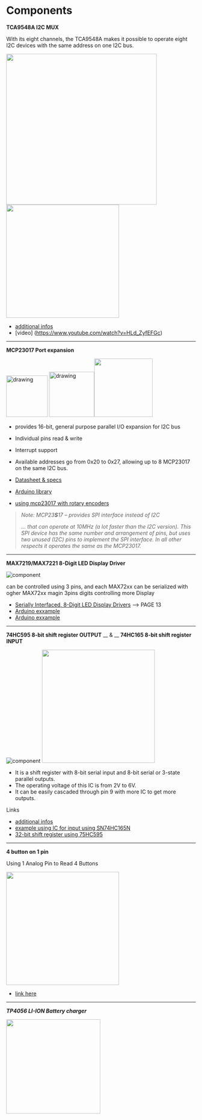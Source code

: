 # Components

**TCA9548A I2C MUX**

With its eight channels, the TCA9548A makes it possible to operate eight I2C devices with the same address on one I2C bus. 

<img width=400 src="https://wolles-elektronikkiste.de/wp-content/uploads/2021/05/TCA9548A_Basic-1024x501.png"> <img width=300 src="https://randomnerdtutorials.com/wp-content/uploads/2021/07/Guide-TCA9548A-I2C-Multiplexer-ESP32-EP8266-Arduino.jpg">
  
- [additional infos](https://wolles-elektronikkiste.de/en/tca9548a-i2c-multiplexer)
- [video] (https://www.youtube.com/watch?v=HLd_ZyfEFGc)
---  


**MCP23017 Port expansion**

<img src="https://external-content.duckduckgo.com/iu/?u=https%3A%2F%2Ftse1.mm.bing.net%2Fth%3Fid%3DOIP.refT_4hqeIE-qElhNAWYCwHaCr%26pid%3DApi&f=1" alt="drawing" height="110"/> <img src="https://external-content.duckduckgo.com/iu/?u=https%3A%2F%2Ftse4.mm.bing.net%2Fth%3Fid%3DOIP.6HQeFNFjhfzpgxbkoepJJgHaEV%26pid%3DApi&f=1" alt="drawing" height="120"/><img src="https://external-content.duckduckgo.com/iu/?u=https%3A%2F%2Ftse4.mm.bing.net%2Fth%3Fid%3DOIP.6fE7VvNEaynar9eXcjTdaQHaCn%26pid%3DApi&f=1" height=155>


- provides 16-bit, general purpose parallel I/O expansion for I2C bus
- Individual pins read & write
- Interrupt support 
- Available addresses go from 0x20 to 0x27, allowing up to 8 MCP23017 on the same I2C bus.


- [Datasheet & specs](https://www.microchip.com/en-us/product/MCP23017)
- [Arduino library](https://www.arduino.cc/reference/en/libraries/mcp23017/)
- [using mcp23017 with rotary encoders](https://github.com/maxgerhardt/rotary-encoder-over-mcp23017)

> *Note: MCP23**S**17 – provides SPI interface instead of I2C*
> 
> *... that can operate at 10MHz (a lot faster than the I2C version). This SPI device has the  same number and arrangement of pins, but uses two unused (I2C) pins to implement the SPI  interface. In all other respects it operates the same as the MCP23017.*



---
**MAX7219/MAX7221 8-Digit LED Display Driver**

![component](https://external-content.duckduckgo.com/iu/?u=https%3A%2F%2Ftse3.mm.bing.net%2Fth%3Fid%3DOIP.vDet4LwmxjFyfWAZVgCmNgHaEx%26pid%3DApi&f=1)

can be controlled using 3 pins, and each MAX72xx can be serialized with ogher MAX72xx
magin 3pins digits controlling more Display
- [Serially Interfaced, 8-Digit LED Display Drivers](https://datasheets.maximintegrated.com/en/ds/MAX7219-MAX7221.pdf) --> PAGE 13
- [Arduino exxample](https://www.ardumotive.com/8-digit-7seg-display-en.html)
- [Arduino exxample](https://www.instructables.com/MAX7219-7-Segment-Using-Arduino/)

---
**74HC595 8-bit shift register OUTPUT**
__ & __
**74HC165 8-bit shift register INPUT**

![component](https://user-images.githubusercontent.com/69033251/147548151-0b67c0d7-17cd-4fed-9026-2112d08f60f6.png)
<img src="https://2.bp.blogspot.com/-h6w2kJDRN9w/VYegrqvKlUI/AAAAAAAAHxg/fZCbjlqaEi4/s1600/wiring.JPG" height=300>

- It is a shift register with 8-bit serial input and 8-bit serial or 3-state parallel outputs.
- The operating voltage of this IC is from 2V to 6V.
- It can be easily cascaded through pin 9 with more IC to get more outputs.

Links
- [additional infos](https://microcontrollerslab.com/74hc595-shift-register-interfacing-arduino/)
- [example using IC for input using SN74HC165N](http://www.51hei.com/bbs/dpj-48284-1.html)
- [32-bit shift register using 75HC595](https://haberocean.com/2020/08/32-bit-shift-register-module-using-74hc595-controlled-using-arduino-uno/)

---
**4 button on 1 pin**

Using 1 Analog Pin to Read 4 Buttons

<img src="https://content.instructables.com/ORIG/FR1/H6DD/HT7P4YJM/FR1H6DDHT7P4YJM.jpg?auto=webp&frame=1&width=999&height=1024&fit=bounds&md=778fc1e5ca874763e493845743633902" height=300>

- [link here](https://www.instructables.com/Using-one-analog-pin-to-read-4-buttons-Arduino/)

---
***TP4056 LI-ION Battery charger***

<img src="https://ae01.alicdn.com/kf/HTB1NQTILxnaK1RjSZFtq6zC2VXao.jpg" width=250>
